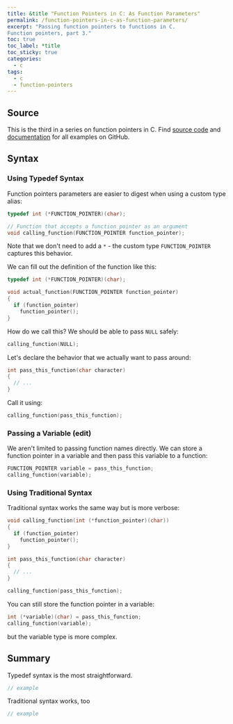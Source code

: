 ```yaml
---
title: &title "Function Pointers in C: As Function Parameters"
permalink: /function-pointers-in-c-as-function-parameters/
excerpt: "Passing function pointers to functions in C.
Function pointers, part 3."
toc: true
toc_label: *title
toc_sticky: true
categories:
  - c
tags:
  - c
  - function-pointers
---
```



## Source

This is the third in a series on function pointers in C.
Find [source code](https://github.com/KevinWMatthews/c-function_pointers)
and [documentation](https://kevinwmatthews.github.io/c-function_pointers/)
for all examples on GitHub.


## Syntax

### Using Typedef Syntax

Function pointers parameters are easier to digest when using a custom type alias:
```c
typedef int (*FUNCTION_POINTER)(char);

// Function that accepts a function pointer as an argument
void calling_function(FUNCTION_POINTER function_pointer);
```

Note that we don't need to add a `*` -  the custom type `FUNCTION_POINTER`
captures this behavior.

We can fill out the definition of the function like this:
```c
typedef int (*FUNCTION_POINTER)(char);

void actual_function(FUNCTION_POINTER function_pointer)
{
  if (function_pointer)
    function_pointer();
}
```

How do we call this? We should be able to pass `NULL` safely:
```c
calling_function(NULL);
```

Let's declare the behavior that we actually want to pass around:
```c
int pass_this_function(char character)
{
  // ...
}
```



Call it using:
```c
calling_function(pass_this_function);
```


### Passing a Variable (edit)

We aren't limited to passing function names directly. We can store a function
pointer in a variable and then pass this variable to a function:

```c
FUNCTION_POINTER variable = pass_this_function;
calling_function(variable);
```




### Using Traditional Syntax

Traditional syntax works the same way but is more verbose:
```c
void calling_function(int (*function_pointer)(char))
{
  if (function_pointer)
    function_pointer();
}

int pass_this_function(char character)
{
  // ...
}

calling_function(pass_this_function);
```

You can still store the function pointer in a variable:
```c
int (*variable)(char) = pass_this_function;
calling_function(variable);
```

but the variable type is more complex.



## Summary

Typedef syntax is the most straightforward.
```c
// example
```

Traditional syntax works, too
```c
// example
```
